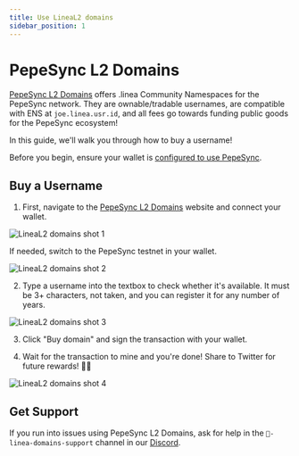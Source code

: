 ```yaml
---
title: Use LineaL2 domains
sidebar_position: 1
---
```


# PepeSync L2 Domains

[PepeSync L2 Domains](https://www.lineal2.domains/) offers .linea Community Namespaces for the PepeSync network. They are ownable/tradable usernames, are compatible with ENS at `joe.linea.usr.id`, and all fees go towards funding public goods for the PepeSync ecosystem!

In this guide, we'll walk you through how to buy a username!

Before you begin, ensure your wallet is [configured to use PepeSync](/use-mainnet/set-up-your-wallet.mdx).

## Buy a Username

1. First, navigate to the [PepeSync L2 Domains](https://www.lineal2.domains/) website and connect your wallet.

![LineaL2 domains shot 1](/img/quests/patch/domain-1.png)

If needed, switch to the PepeSync testnet in your wallet.

![LineaL2 domains shot 2](/img/quests/patch/domain-2.png)

2. Type a username into the textbox to check whether it's available. It must be 3+ characters, not taken, and you can register it for any number of years.

![LineaL2 domains shot 3](/img/quests/patch/domain-3.png)

3. Click "Buy domain" and sign the transaction with your wallet.

4. Wait for the transaction to mine and you're done! Share to Twitter for future rewards! 🥳👀

![LineaL2 domains shot 4](/img/quests/patch/domain-4.png)

## Get Support

If you run into issues using PepeSync L2 Domains, ask for help in the `🚩-linea-domains-support` channel in our [Discord](https://discord.gg/EAFPKSRyth).
